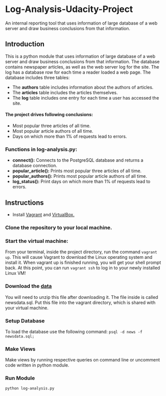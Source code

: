 # Log-Analysis-Udacity-Project
An internal reporting tool that uses information of large database of a web server and draw business conclusions from that information.

## Introduction
This is a python module that uses information of large database of a web server and draw business conclusions from that information. The database contains newspaper articles, as well as the web server log for the site. The log has a database row for each time a reader loaded a web page. The database includes three tables:
* The **authors** table includes information about the authors of articles.
* The **articles** table includes the articles themselves.
* The **log** table includes one entry for each time a user has accessed the site.

#### The project drives following conclusions:
* Most popular three articles of all time.
* Most popular article authors of all time.
* Days on which more than 1% of requests lead to errors.

### Functions in log-analysis.py:
* **connect():** Connects to the PostgreSQL database and returns a database connection.
* **popular_article():** Prints most popular three articles of all time.
* **popular_authors():** Prints most popular article authors of all time.
* **log_status():** Print days on which more than 1% of requests lead to errors.

## Instructions
* Install <a href="https://www.vagrantup.com/">Vagrant</a> and <a href="https://www.virtualbox.org/wiki/Downloads">VirtualBox.</a>
### Clone the repository to your local machine.
### Start the virtual machine:
  From your terminal, inside the project directory, run the command `vagrant up`. This will cause Vagrant to download the Linux operating system and install it.
  When vagrant up is finished running, you will get your shell prompt back. At this point, you can run `vagrant ssh` to log in to your     newly installed Linux VM!
### Download the <a href="https://d17h27t6h515a5.cloudfront.net/topher/2016/August/57b5f748_newsdata/newsdata.zip">data</a>
  You will need to unzip this file after downloading it. The file inside is called newsdata.sql. Put this file into the vagrant directory, which is shared with your virtual machine.
### Setup Database
  To load the database use the following command:
  `psql -d news -f newsdata.sql;`
### Make Views
  Make views by running respective queries on command line or uncomment code written in python module.
### Run Module
  `python log-analysis.py`
